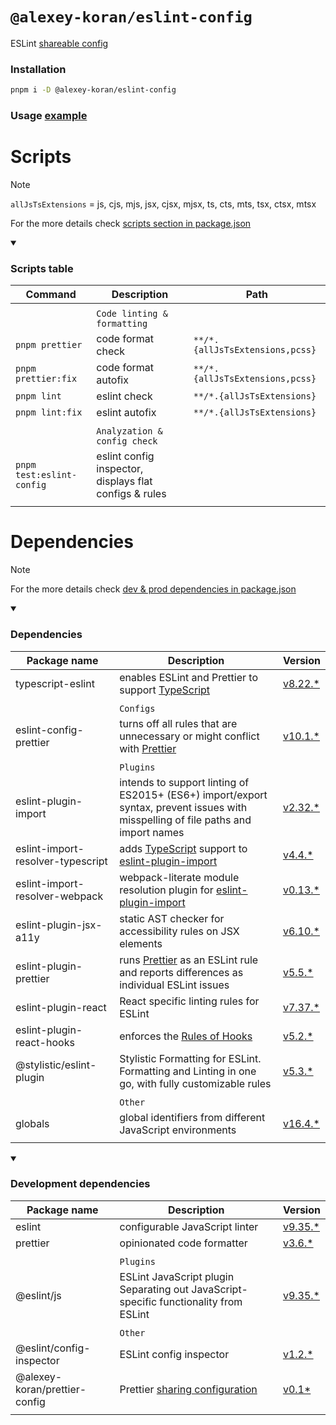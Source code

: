 # `@alexey-koran/eslint-config`

ESLint [shareable config](https://eslint.org/docs/latest/extend/shareable-configs)

### Installation

```bash
pnpm i -D @alexey-koran/eslint-config
```

### Usage [example](https://github.com/alexey-koran/react-template/blob/main/eslint.config.js)

# Scripts

> [!NOTE]
>
> `allJsTsExtensions` = js, cjs, mjs, jsx, cjsx, mjsx, ts, cts, mts, tsx, ctsx, mtsx
>
> For the more details check [scripts section in package.json](./package.json#L9)

<details open>

<summary><h3>Scripts table</h3></summary>

| Command                   | Description                                            | Path                            |
| ------------------------- | ------------------------------------------------------ | ------------------------------- |
|                           |                                                        |                                 |
|                           | `Code linting & formatting`                            |                                 |
| `pnpm prettier`           | code format check                                      | `**/*.{allJsTsExtensions,pcss}` |
| `pnpm prettier:fix`       | code format autofix                                    | `**/*.{allJsTsExtensions,pcss}` |
| `pnpm lint`               | eslint check                                           | `**/*.{allJsTsExtensions}`      |
| `pnpm lint:fix`           | eslint autofix                                         | `**/*.{allJsTsExtensions}`      |
|                           |                                                        |                                 |
|                           | `Analyzation & config check`                           |                                 |
| `pnpm test:eslint-config` | eslint config inspector, displays flat configs & rules |                                 |
|                           |                                                        |                                 |

</details>

# Dependencies

> [!NOTE]
>
> For the more details check [dev & prod dependencies in package.json](./package.json#L27)

<details open>

<summary><h3>Dependencies</h3></summary>

| Package name                      | Description                                                                                                                             | Version                                                                   |
| --------------------------------- | --------------------------------------------------------------------------------------------------------------------------------------- | ------------------------------------------------------------------------- |
| typescript-eslint                 | enables ESLint and Prettier to support [TypeScript](https://www.typescriptlang.org/)                                                    | [v8.22.\*](https://typescript-eslint.io/)                                 |
|                                   |                                                                                                                                         |                                                                           |
|                                   | `Configs`                                                                                                                               |                                                                           |
| eslint-config-prettier            | turns off all rules that are unnecessary or might conflict with [Prettier](https://github.com/prettier/prettier)                        | [v10.1.\*](https://github.com/prettier/eslint-config-prettier)            |
|                                   |                                                                                                                                         |                                                                           |
|                                   | `Plugins`                                                                                                                               |                                                                           |
| eslint-plugin-import              | intends to support linting of ES2015+ (ES6+) import/export syntax, prevent issues with misspelling of file paths and import names       | [v2.32.\*](https://github.com/import-js/eslint-plugin-import)             |
| eslint-import-resolver-typescript | adds [TypeScript](https://www.typescriptlang.org/) support to [eslint-plugin-import](https://github.com/import-js/eslint-plugin-import) | [v4.4.\*](https://github.com/import-js/eslint-import-resolver-typescript) |
| eslint-import-resolver-webpack    | webpack-literate module resolution plugin for [eslint-plugin-import](https://www.npmjs.com/package/eslint-plugin-import)                | [v0.13.\*](https://www.npmjs.com/package/eslint-import-resolver-webpack)  |
| eslint-plugin-jsx-a11y            | static AST checker for accessibility rules on JSX elements                                                                              | [v6.10.\*](https://github.com/jsx-eslint/eslint-plugin-jsx-a11y)          |
| eslint-plugin-prettier            | runs [Prettier](https://github.com/prettier/prettier) as an ESLint rule and reports differences as individual ESLint issues             | [v5.5.\*](https://github.com/prettier/eslint-plugin-prettier)             |
| eslint-plugin-react               | React specific linting rules for ESLint                                                                                                 | [v7.37.\*](https://github.com/jsx-eslint/eslint-plugin-react)             |
| eslint-plugin-react-hooks         | enforces the [Rules of Hooks](https://react.dev/reference/rules/rules-of-hooks)                                                         | [v5.2.\*](https://www.npmjs.com/package/eslint-plugin-react-hooks)        |
| @stylistic/eslint-plugin          | Stylistic Formatting for ESLint. Formatting and Linting in one go, with fully customizable rules                                        | [v5.3.\*](https://github.com/eslint-stylistic/eslint-stylistic)           |
|                                   |                                                                                                                                         |                                                                           |
|                                   | `Other`                                                                                                                                 |                                                                           |
| globals                           | global identifiers from different JavaScript environments                                                                               | [v16.4.\*](https://github.com/sindresorhus/globals)                       |
|                                   |                                                                                                                                         |                                                                           |

</details>

<details open>

<summary><h3>Development dependencies</h3></summary>

| Package name                  | Description                                                                                             | Version                                                   |
| ----------------------------- | ------------------------------------------------------------------------------------------------------- | --------------------------------------------------------- |
| eslint                        | configurable JavaScript linter                                                                          | [v9.35.\*](https://eslint.org/)                           |
| prettier                      | opinionated code formatter                                                                              | [v3.6.\*](https://prettier.io/)                           |
|                               |                                                                                                         |                                                           |
|                               | `Plugins`                                                                                               |                                                           |
| @eslint/js                    | ESLint JavaScript plugin Separating out JavaScript-specific functionality from ESLint                   | [v9.35.\*](https://www.npmjs.com/package/@eslint/js)      |
|                               |                                                                                                         |                                                           |
|                               | `Other`                                                                                                 |                                                           |
| @eslint/config-inspector      | ESLint config inspector                                                                                 | [v1.2.\*](https://github.com/eslint/config-inspector)     |
| @alexey-koran/prettier-config | Prettier [sharing configuration](https://prettier.io/docs/en/configuration.html#sharing-configurations) | [v0.1\*](https://npmjs.com/@alexey-koran/prettier-config) |
|                               |                                                                                                         |                                                           |

</details>
